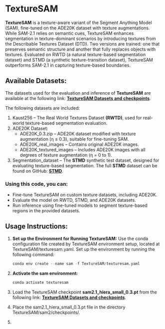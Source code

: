 
# TextureSAM
**TextureSAM** is a texture-aware variant of the Segment Anything Model (SAM), fine-tuned on the ADE20K dataset with texture augmentations. While SAM-2.1 relies on semantic cues, TextureSAM enhances segmentation in texture-dominant scenarios by introducing textures from the Describable Textures Dataset (DTD). Two versions are trained: one that preserves semantic structure and another that fully replaces objects with textures. Evaluated on RWTD (a natural texture-based segmentation dataset) and STMD (a synthetic texture-transition dataset), TextureSAM outperforms SAM-2.1 in capturing texture-based boundaries.

## Available Datasets:
The datasets used for the evaluation and inference of **TextureSAM** are available at the following link: [**TextureSAM Datasets and checkpoints**](https://drive.google.com/drive/folders/1pUJLa898WYEcb4Y_sOaXsSVe-CsPkwRv?usp=drive_link). 

The following datasets are included: 
 1.  Kaust256 – The Real World Textures Dataset **(RWTD)**, used for real-world texture-based segmentation evaluation.
 2.  ADE20K Dataset:
       - ADE20K_0.3.zip – ADE20K dataset modified with texture augmentation (η ≤ 0.3), suitable for fine-tuning SAM.
       - ADE20K_real_images – Contains original ADE20K images.
       - ADE20K_textured_images – Includes ADE20K images with all degrees of texture augmentation (η = 0 to 1).
 3.  Segmentation_dataset – The **STMD** synthetic test dataset, designed for evaluating texture-based segmentation.
     The full **STMD** dataset can be found on GitHub:  [**STMD**](https://github.com/mubashar1030/Segmentation_dataset).

### Using this code, you can:
- Fine-tune TextureSAM on custom texture datasets, including ADE20K.
- Evaluate the model on RWTD, STMD, and ADE20K datasets.
- Run inference using fine-tuned models to segment texture-based regions in the provided datasets.

## Usage Instructions:
1. **Set up the Environment for Running TextureSAM:**
   Use the conda configuration file created by TextureSAM environment setup, located at TextureSAM/texturesam.yaml.
   Set up the environment by running the following command:
   ```python
   conda env create --name sam -f TextureSAM/texturesam.yaml
   ```
3. **Activate the sam environment:**
   ```python
   conda activate texturesam
   ```
4. Load the TextureSAM checkpoint **sam2.1_hiera_small_0.3.pt** from the following link: [**TextureSAM Datasets and checkpoints**](https://drive.google.com/drive/folders/1pUJLa898WYEcb4Y_sOaXsSVe-CsPkwRv?usp=drive_link).
   
5. Place the sam2.1_hiera_small_0.3.pt file in the directory TextureSAM/sam2/checkpoints/.

6. 




